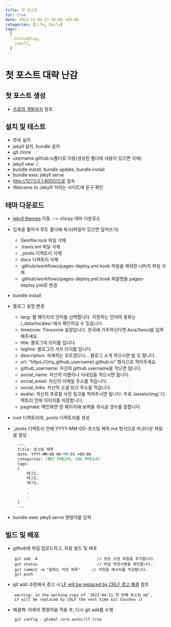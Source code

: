 ```yaml
---
title: 첫 포스트
toc: true
date: 2023-12-04 21:56:00 +09:00
categories: [Life, Daily]
tags:
  [
    GithubBlog,
    jekyll,
  ]
---
```


# 첫 포스트 대략 난감

## 첫 포스트 생성 

- [프로의 개발일지](https://devpro.kr/posts/Github-%EB%B8%94%EB%A1%9C%EA%B7%B8-%EB%A7%8C%EB%93%A4%EA%B8%B0-(1)/) 참조

## 설치 및 테스트 

- 루비 설치
- jekyll 설치, bundle 설치
- git clone
- username.github.io폴더로 이동(생성된 폴더에 내용이 있으면 삭제)
- jekyll new ./ 
- bundle install, bundle update, bundle install
- bundle exec jekyll serve
- http://127.0.0.1:4000/으로 접속
- Welcome to Jekyll! 이라는 사이트에 문구 확인

## 테마 다운로드 

- [jekyll themes](https://jekyllthemes.org/) 이동 --> chirpy 테마 다운로드
- 압축을 풀어서 루트 폴더에 복사(파일이 있으면 덮어쓰기)
  - Gemfile.lock 파일 삭제
  - .travis.tml 파일 삭제
  - _posts 디렉토리 삭제
  - docs 디렉토리 삭제
  - .github/workflows/pages-deploy.yml.hook 파일을 제외한 나머지 파일 삭제
  - .github/workflows/pages-deploy.yml.hook 파일명을 pages-deploy.yml로 변경
- bundle install
- 블로그 설정 변경
  - lang:	웹 페이지의 언어를 선택합니다. 지원하는 언어의 종류는 /_data/locales/ 에서 확인하실 수 있습니다.
  - timezone:	Timezone 설정입니다. 한국에 거주하신다면 Asia/Seoul을 입력해주세요.
  - title:	블로그의 타이틀 입니다.
  - tagline:	블로그의 서브 타이틀 입니다.
  - description:	자세히는 모르겠으나… 블로그 소개 적으시면 될 듯 합니다.
  - url:	"https://{my_github_username}.github.io" 형식으로 적어주세요.
  - github_username:	자신의 github username을 적으면 됩니다.
  - social_name:	자신의 이름이나 닉네임을 적으시면 됩니다.
  - social_email:	자신의 이메일 주소를 적습니다.
  - social_links:	자신의 소셜 링크 주소를 적습니다.
  - avatar:	자신의 프로필 사진 링크를 적어주시면 됩니다. 주로 /assets/img/ 디렉토리 안에 이미지를 저장합니다.
  - paginate:	메인화면 한 페이지에 보여줄 게시글 갯수를 정합니다.
- root 디렉토리에 _posts 디렉토리를 생성
- _posts 디렉토리 안에 YYYY-MM-DD-포스팅 제목.md 형식으로 마크다운 파일을 생성


  ```Markdown
    ---
    title: 포스팅 제목
    date: YYYY-MM-DD HH:MM:SS +09:00
    categories: [메인 카테고리, 서브 카테고리]
    tags:
    [
        태그1,
        태그2,
        태그3,
        .
        .
        .
    ]
    ---
  ```
- bundle exec jekyll serve 명령어를 입력

## 빌드 및 배포 

- github에 파일 업로드하고, 자동 빌드 및 배포

```Shell
    git add -A                          // 모든 수정 파일을 추가합니다.
    git status                          // 파일 변경사항을 확인합니다.
    git commit -m "원하는 커밋 제목"     // 커밋을 메시지를 작성합니다.
    git push    
```
- git add 과정에서 경고 시 [LF will be replaced by CRLF 경고 해결](https://devpro.kr/posts/LF-will-be-replaced-by-CRLF-%EA%B2%BD%EA%B3%A0-%ED%95%B4%EA%B2%B0/) 참조

```Shell
    warning: in the working copy of '2023-04-11-첫 번째 포스팅.md', 
    LF will be replaced by CRLF the next time Git touches it
```

- 해결책: 아래의 명령어을 적용 후, 다시 git add를 수행

```Shell
    git config --global core.autocrlf true

```